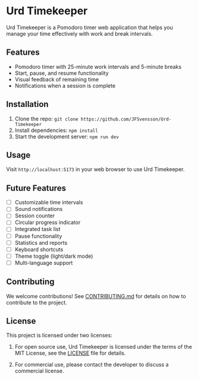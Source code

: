 # Urd Timekeeper

Urd Timekeeper is a Pomodoro timer web application that helps you manage your time effectively with work and break intervals.

## Features

- Pomodoro timer with 25-minute work intervals and 5-minute breaks
- Start, pause, and resume functionality
- Visual feedback of remaining time
- Notifications when a session is complete

## Installation

1. Clone the repo: `git clone https://github.com/JFSvensson/Urd-Timekeeper`
2. Install dependencies: `npm install`
3. Start the development server: `npm run dev`

## Usage

Visit `http://localhost:5173` in your web browser to use Urd Timekeeper.

## Future Features

- [ ] Customizable time intervals
- [ ] Sound notifications
- [ ] Session counter
- [ ] Circular progress indicator
- [ ] Integrated task list
- [ ] Pause functionality
- [ ] Statistics and reports
- [ ] Keyboard shortcuts
- [ ] Theme toggle (light/dark mode)
- [ ] Multi-language support

## Contributing

We welcome contributions! See [CONTRIBUTING.md](CONTRIBUTING.md) for details on how to contribute to the project.

## License

This project is licensed under two licenses:

1. For open source use, Urd Timekeeper is licensed under the terms of the MIT License, see the [LICENSE](LICENSE) file for details.

2. For commercial use, please contact the developer to discuss a commercial license.
